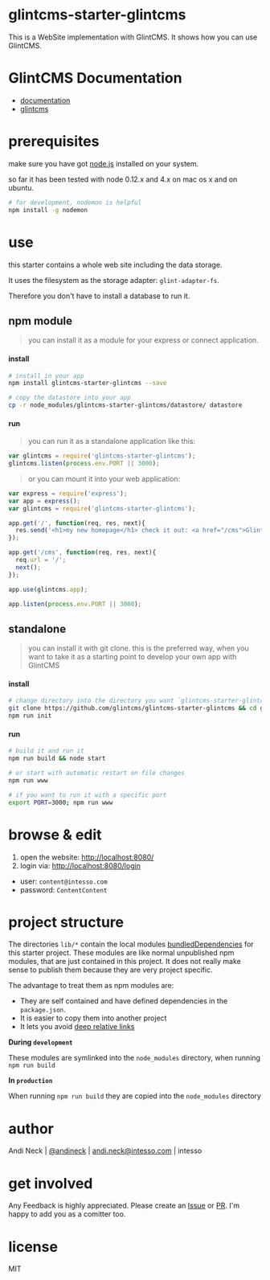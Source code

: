 # glintcms-starter-glintcms

This is a WebSite implementation with GlintCMS.
It shows how you can use GlintCMS.


# GlintCMS Documentation

- [documentation](https://github.com/glintcms/glintcms)
- [glintcms](http://glintcms.com/)


# prerequisites

make sure you have got [node.js](https://nodejs.org) installed on your system.

so far it has been tested with node 0.12.x and 4.x on mac os x and on ubuntu.

```bash
# for development, nodemon is helpful
npm install -g nodemon
```

# use

this starter contains a whole web site including the data storage.

It uses the filesystem as the storage adapter: `glint-adapter-fs`.

Therefore you don't have to install a database to run it.



## npm module

> you can install it as a module for your express or connect application.

#### install

```bash
# install in your app
npm install glintcms-starter-glintcms --save

# copy the datastore into your app
cp -r node_modules/glintcms-starter-glintcms/datastore/ datastore
```

#### run

> you can run it as a standalone application like this:

```javascript
var glintcms = require('glintcms-starter-glintcms');
glintcms.listen(process.env.PORT || 3000);
```

> or you can mount it into your web application:

```javascript
var express = require('express');
var app = express();
var glintcms = require('glintcms-starter-glintcms');

app.get('/', function(req, res, next){
  res.send('<h1>my new homepage</h1> check it out: <a href="/cms">GlintCMS</a>');
});

app.get('/cms', function(req, res, next){
  req.url = '/';
  next();
});

app.use(glintcms.app);

app.listen(process.env.PORT || 3000);
```



## standalone

> you can install it with git clone.
> this is the preferred way, when you want to take it as a starting point to develop your own app with GlintCMS

#### install

```bash
# change directory into the directory you want `glintcms-starter-glintcms` to be created
git clone https://github.com/glintcms/glintcms-starter-glintcms && cd glintcms-starter-glintcms
npm run init
```

#### run

```bash
# build it and run it
npm run build && node start

# or start with automatic restart on file changes
npm run www

# if you want to run it with a specific port
export PORT=3000; npm run www
```


# browse & edit

1. open the website: [http://localhost:8080/](http://localhost:8080/)
2. login via: [http://localhost:8080/login](http://localhost:8080/login)
- user: `content@intesso.com`
- password: `ContentContent`


# project structure

The directories `lib/*` contain the local modules [bundledDependencies](https://docs.npmjs.com/files/package.json#bundleddependencies) for this starter project.
These modules are like normal unpublished npm modules, that are just contained in this project. It does not really make sense to publish them because they are very project specific.

The advantage to treat them as npm modules are:
- They are self contained and have defined dependencies in the `package.json`.
- It is easier to copy them into another project
- It lets you avoid [deep relative links](https://github.com/substack/browserify-handbook#avoiding-)


**During `development`**

These modules are symlinked into the `node_modules` directory, when running `npm run build`


**In `production`**

When running `npm run build` they are copied into the `node_modules` directory


# author

Andi Neck | [@andineck](https://twitter.com/andineck) | andi.neck@intesso.com | intesso


# get involved

Any Feedback is highly appreciated.
Please create an [Issue](https://github.com/glintcms/glintcms-starter-glintcms/issues/new) or [PR](https://github.com/glintcms/glintcms-starter-glintcms/pulls).
I'm happy to add you as a comitter too.


# license

MIT

